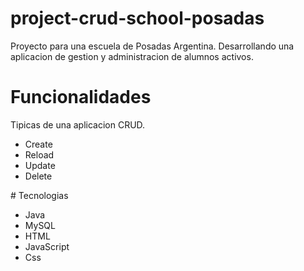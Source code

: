 # project-crud-school-posadas
Proyecto para una escuela de Posadas Argentina. Desarrollando una aplicacion de gestion y administracion de alumnos activos.
# Funcionalidades 
Tipicas de una aplicacion CRUD.
<ul>
  <li>Create</li>
  <li>Reload</li>
  <li>Update</li>
  <li>Delete</li>
</ul>
# Tecnologias
<ul>
  <li>Java</li>
  <li>MySQL</li>
  <li>HTML</li>
  <li>JavaScript</li>
  <li>Css</li>
</ul>
